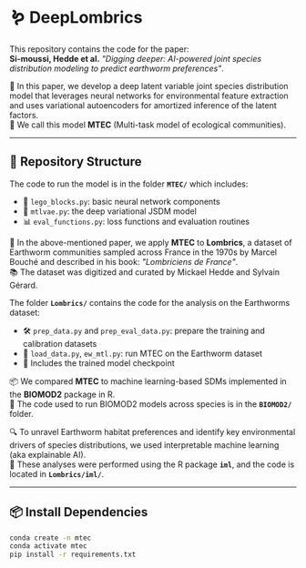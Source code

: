 # 🪱 DeepLombrics

This repository contains the code for the paper:  
**Si-moussi, Hedde et al.** _"Digging deeper: AI-powered joint species distribution modeling to predict earthworm preferences"_.

🧠 In this paper, we develop a deep latent variable joint species distribution model that leverages neural networks for environmental feature extraction and uses variational autoencoders for amortized inference of the latent factors.  
🌱 We call this model **MTEC** (Multi-task model of ecological communities). 

---

## 📁 Repository Structure

The code to run the model is in the folder **`MTEC/`** which includes:

- 🧩 `lego_blocks.py`: basic neural network components  
- 🧠 `mtlvae.py`: the deep variational JSDM model  
- 📊 `eval_functions.py`: loss functions and evaluation routines

🐛 In the above-mentioned paper, we apply **MTEC** to **Lombrics**, a dataset of Earthworm communities sampled across France in the 1970s by Marcel Bouché and described in his book: _"Lombriciens de France"_.  
📚 The dataset was digitized and curated by Mickael Hedde and Sylvain Gérard.

The folder **`Lombrics/`** contains the code for the analysis on the Earthworms dataset:

- 🛠 `prep_data.py` and `prep_eval_data.py`: prepare the training and calibration datasets  
- 🔄 `load_data.py`, `ew_mtl.py`: run MTEC on the Earthworm dataset  
- 💾 Includes the trained model checkpoint  

📦 We compared **MTEC** to machine learning-based SDMs implemented in the **BIOMOD2** package in R.  
📁 The code used to run BIOMOD2 models across species is in the **`BIOMOD2/`** folder.

🔍 To unravel Earthworm habitat preferences and identify key environmental drivers of species distributions, we used interpretable machine learning (aka explainable AI).  
🧰 These analyses were performed using the R package **`iml`**, and the code is located in **`Lombrics/iml/`**.

---

## 📦 Install Dependencies

```bash
conda create -n mtec
conda activate mtec
pip install -r requirements.txt
